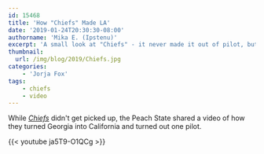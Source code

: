 ```yaml
---
id: 15468
title: 'How "Chiefs" Made LA'
date: '2019-01-24T20:30:30-08:00'
authorname: 'Mika E. (Ipstenu)'
excerpt: 'A small look at "Chiefs" - it never made it out of pilot, but it made Georgia into LA.'
thumbnail:
  url: /img/blog/2019/Chiefs.jpg
categories:
    - 'Jorja Fox'
tags:
    - chiefs
    - video
---
```


While _[Chiefs](https://jorjafox.net/library/actor/chiefs)_ didn't get picked up, the Peach State shared a video of how they turned Georgia into California and turned out one pilot.

{{< youtube ja5T9-O1QCg >}}
